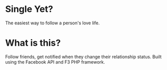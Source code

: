 # Single Yet?
The easiest way to follow a person's love life.

# What is this?
Follow friends, get notified when they change their relationship status. Built using the Facebook API and F3 PHP framework.
